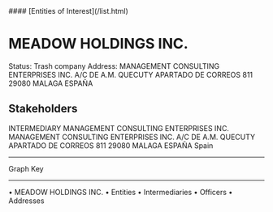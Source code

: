 <link rel="stylesheet" type="text/css" href="../../assets/style.css">
#### [Entities of Interest](/list.html)

# MEADOW HOLDINGS INC.
Status: Trash company
Address: MANAGEMENT CONSULTING ENTERPRISES INC. A/C DE A.M. QUECUTY APARTADO DE CORREOS 811 29080 MALAGA ESPAÑA

## Stakeholders
INTERMEDIARY
MANAGEMENT CONSULTING ENTERPRISES INC.
MANAGEMENT CONSULTING ENTERPRISES INC. A/C DE A.M. QUECUTY APARTADO DE CORREOS 811 29080 MALAGA ESPAÑA
Spain




---



<div class="legend">
Graph Key
<hr>
<span class="focus">• MEADOW HOLDINGS INC.</span>
<span class="entity">• Entities</span>
<span class="intermediary">• Intermediaries</span>
<span class="officer">• Officers</span>
<span class="address">• Addresses</span>
</div>


<img src="http://eoi-graphs.s3-website-eu-west-1.amazonaws.com/MEADOW_HOLDINGS_INC..png" alt="">


